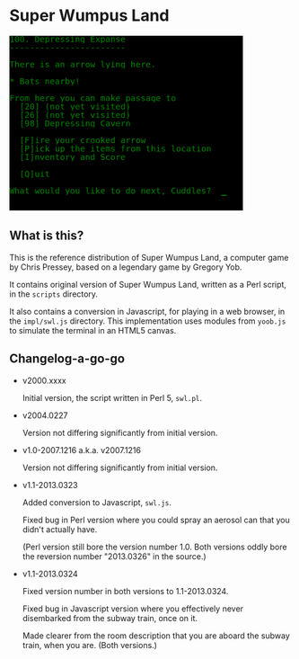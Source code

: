 Super Wumpus Land
=================

![Screenshot of Super Wumpus Land](images/Super%20Wumpus%20Land.png?raw=true)

What is this?
-------------

This is the reference distribution of Super Wumpus Land, a computer game
by Chris Pressey, based on a legendary game by Gregory Yob.

It contains original version of Super Wumpus Land, written as a Perl
script, in the `scripts` directory.

It also contains a conversion in Javascript, for playing in a web browser,
in the `impl/swl.js` directory.  This implementation uses modules from
`yoob.js` to simulate the terminal in an HTML5 canvas.

Changelog-a-go-go
-----------------

*   v2000.xxxx
    
    Initial version, the script written in Perl 5, `swl.pl`.
    
*   v2004.0227
    
    Version not differing significantly from initial version.
    
*   v1.0-2007.1216 a.k.a. v2007.1216
    
    Version not differing significantly from initial version.
    
*   v1.1-2013.0323
    
    Added conversion to Javascript, `swl.js`.
    
    Fixed bug in Perl version where you could spray an aerosol can
    that you didn't actually have.
    
    (Perl version still bore the version number 1.0.  Both versions
    oddly bore the reversion number "2013.0326" in the source.)
    
*   v1.1-2013.0324
    
    Fixed version number in both versions to 1.1-2013.0324.
    
    Fixed bug in Javascript version where you effectively never
    disembarked from the subway train, once on it.
    
    Made clearer from the room description that you are aboard
    the subway train, when you are.  (Both versions.)
